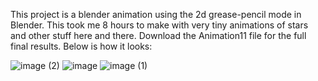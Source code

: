 This project is a blender animation using the 2d grease-pencil mode in Blender. This took me 8 hours to make with very tiny animations of stars and other stuff here and there. Download the Animation11 file for the full final results. Below is how it looks:

![image (2)](https://github.com/user-attachments/assets/1d05e903-7a6b-4609-9509-c74a51c30b98)
![image](https://github.com/user-attachments/assets/77f806a0-54a5-43e2-9c42-b7726c12dfb0)
![image (1)](https://github.com/user-attachments/assets/f2f21bec-00eb-4050-94c1-76ef35075edf)
